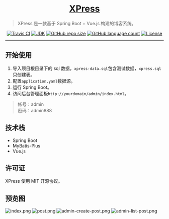 <h1 align="center"><a href="https://github.com/wuyc/xpress" target="_blank">XPress</a></h1>

> XPress 是一款基于 Spring Boot + Vue.js 构建的博客系统。

<p align="center">
<a href="https://travis-ci.org/wuyc/xpress"><img alt="Travis CI" src="https://img.shields.io/travis/wuyc/xpress/master?style=flat-square"></a>
<a href="#"><img alt="JDK" src="https://img.shields.io/badge/JDK-1.8-yellow?style=flat-square"/></a>
<a href="#"><img alt="GitHub repo size" src="https://img.shields.io/github/repo-size/wuyc/xpress?style=flat-square"></a>
<a href="#"><img alt="GitHub language count" src="https://img.shields.io/github/languages/count/wuyc/xpress?style=flat-square"></a>
<a href="https://github.com/wuyc/xpress/blob/master/LICENSE"><img alt="License" src="https://img.shields.io/github/license/wuyc/xpress?style=flat-square"/></a>
</p>

---

## 开始使用
1. 导入项目根目录下的 sql 数据，`xpress-data.sql`包含测试数据，`xpress.sql`只创建表。
2. 配置`application.yaml`数据源。
3. 运行 Spring Boot。
4. 访问后台管理面板`http://yourdomain/admin/index.html`。
> 帐号：admin  
> 密码：admin888


## 技术栈
- Spring Boot
- MyBatis-Plus
- Vue.js

## 许可证
XPress 使用 MIT 开源协议。

## 预览图
![index.png](https://i.loli.net/2019/10/10/mcpuoz7hFlByjJi.png)
![post.png](https://i.loli.net/2019/10/10/qrTR8Ps6YAozeS4.png)
![admin-create-post.png](https://i.loli.net/2019/10/10/mZpXr7Db1qjyJ3Y.png)
![admin-list-post.png](https://i.loli.net/2019/10/10/IRiSl3adOhbmjUe.png)
